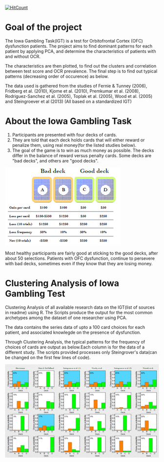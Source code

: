 [![HitCount](http://hits.dwyl.com/parthnan/IowaGamblingTask-Clustering.svg)](http://hits.dwyl.com/parthnan/IowaGamblingTask-Clustering)
# Goal of the project 
The Iowa Gambling Task(IGT) is a test for Orbitofrontal Cortex (OFC) dysfunction patients. The project aims to find dominant patterns for each patient by applying PCA, and determine the characteristics of patients with and without OCR. 
 
The characteristics are then plotted, to find out the clusters and correlation between test score and OCR prevalence. The final step is to find out typical patterns (decreasing order of occurence) as below.
  
The data used is gathered from the studies of Fernie & Tunney (2006), Fridberg et al. (2010), Kjome et al. (2010), Premkumar et al. (2008), Rodriguez-Sanchez et al. (2005), Toplak et al. (2005), Wood et al. (2005) and Steingroever et al (2013) (All based on a standardized IGT) 
 
# About the Iowa Gambling Task 
1. Participants are presented with four decks of cards.
2. They are told that each deck holds cards that will either reward or penalize them, using real money(for the listed studies below). 
3. The goal of the game is to win as much money as possible. The decks differ in the balance of reward versus penalty cards. Some decks are "bad decks", and others are "good decks".

![alt text](https://raw.githubusercontent.com/parthnan/IowaGamblingTask-Clustering/master/iowagambling.png)

Most healthy participants are fairly good at sticking to the good decks, after about 50 selections. Patients with OFC dysfunction, continue to persevere with bad decks, sometimes even if they know that they are losing money.

# Clustering Analysis of Iowa Gambling Test 
Clustering Analysis of all available research data on the IGT(list of sources in readme) using R. The Scripts produce the output for the most common archetypes among the dataset of one researcher using PCA.

The data contains the series data of upto a 100 card choices for each patient, and associated knowlegde on the presence of dysfunction.

Through Clustering Analysis, the typical patterns for the frequency of choices of cards are output as below.Each column is for the data of a different study. The scripts provided processes only Steingrover's data(can be changed on the first few lines of code).

![alt text](https://raw.githubusercontent.com/parthnan/IowaGamblingTask-Clustering/master/eachstudy.png)



